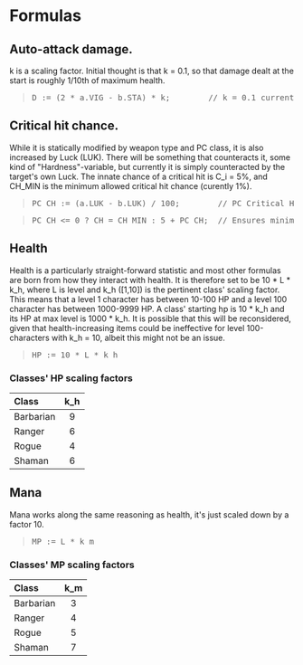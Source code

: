 # Formulas

## Auto-attack damage.

k is a scaling factor. Initial thought is that k = 0.1, so that damage dealt at the start is roughly 1/10th of maximum health.

> <pre>D := (2 * a.VIG - b.STA) * k;        // k = 0.1 currently.</pre>

## Critical hit chance.

While it is statically modified by weapon type and PC class, it is also increased by Luck (LUK). There will be something that counteracts it, some kind of "Hardness"-variable, but currently it is simply counteracted by the target's own Luck. The innate chance of a critical hit is C_i = 5%, and CH_MIN is the minimum allowed critical hit chance (curently 1%).

> <pre>PC_CH := (a.LUK - b.LUK) / 100;        // PC Critical Hit.</pre>

> <pre>PC_CH <= 0 ? CH = CH_MIN : 5 + PC_CH;  // Ensures minimum of CH_MIN %.</pre>

## Health

Health is a particularly straight-forward statistic and most other formulas are born from how they interact with health. It is therefore set to be 10 * L * k_h, where L is level and k_h ([1,10]) is the pertinent class' scaling factor. 
  This means that a level 1 character has between 10-100 HP and a level 100 character has between 1000-9999 HP. A class' starting hp is 10 * k_h and its HP at max level is 1000 * k_h.
  It is possible that this will be reconsidered, given that health-increasing items could be ineffective for level 100-characters with k_h = 10, albeit this might not be an issue.

> <pre>HP := 10 * L * k_h</pre>

### Classes' HP scaling factors

| Class   | k_h |
|:--------|:---:|
|Barbarian|  9  |
|Ranger   |  6  |
|Rogue    |  4  |
|Shaman   |  6  |

## Mana

Mana works along the same reasoning as health, it's just scaled down by a factor 10.

> <pre>MP := L * k_m</pre>

### Classes' MP scaling factors

| Class   | k_m |
|:--------|:---:|
|Barbarian|  3  |
|Ranger   |  4  |
|Rogue    |  5  |
|Shaman   |  7  |
